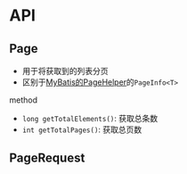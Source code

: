# API

## Page

- 用于将获取到的列表分页
- 区别于[MyBatis的PageHelper](Mybatis_PageHelper.md)的`PageInfo<T>`

method

- `long getTotalElements()`: 获取总条数
- `int getTotalPages()`: 获取总页数

## PageRequest


